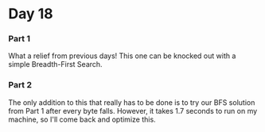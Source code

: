 # Day 18

### Part 1

What a relief from previous days! This one can be knocked out with a simple Breadth-First Search.

### Part 2

The only addition to this that really has to be done is to try our BFS solution from Part 1 after every byte falls. However, it takes 1.7 seconds to run on my machine, so I'll come back and optimize this.
